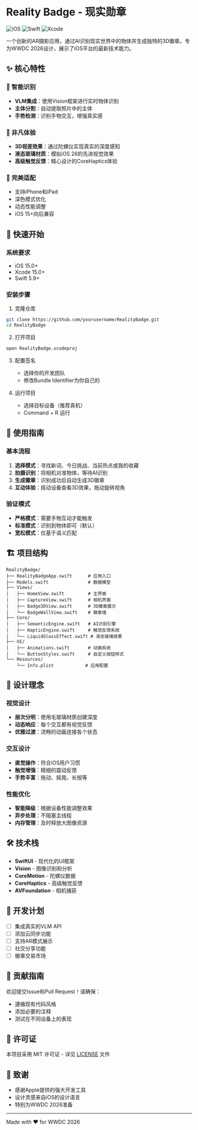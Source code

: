 # Reality Badge - 现实勋章

![iOS](https://img.shields.io/badge/iOS-15.0%2B-blue.svg)
![Swift](https://img.shields.io/badge/Swift-5.9-orange.svg)
![Xcode](https://img.shields.io/badge/Xcode-15.0%2B-blue.svg)

一个创新的AR摄影应用，通过AI识别现实世界中的物体并生成独特的3D徽章。专为WWDC 2026设计，展示了iOS平台的最新技术能力。

## ✨ 核心特性

### 🎯 智能识别
- **VLM集成**：使用Vision框架进行实时物体识别
- **主体分割**：自动提取照片中的主体
- **手势检测**：识别手物交互，增强真实感

### 🎨 非凡体验
- **3D视差效果**：通过陀螺仪实现真实的深度感知
- **液态玻璃材质**：模拟iOS 26的先进视觉效果
- **高级触觉反馈**：精心设计的CoreHaptics体验

### 📱 完美适配
- 支持iPhone和iPad
- 深色模式优化
- 动态性能调整
- iOS 15+向后兼容

## 🚀 快速开始

### 系统要求
- iOS 15.0+
- Xcode 15.0+
- Swift 5.9+

### 安装步骤

1. 克隆仓库
```bash
git clone https://github.com/yourusername/RealityBadge.git
cd RealityBadge
```

2. 打开项目
```bash
open RealityBadge.xcodeproj
```

3. 配置签名
   - 选择你的开发团队
   - 修改Bundle Identifier为你自己的

4. 运行项目
   - 选择目标设备（推荐真机）
   - Command + R 运行

## 📸 使用指南

### 基本流程
1. **选择模式**：寻找新词、今日挑战、当前热点或我的收藏
2. **拍摄识别**：将相机对准物体，等待AI识别
3. **生成徽章**：识别成功后自动生成3D徽章
4. **互动体验**：摇动设备查看3D效果，拖动旋转视角

### 验证模式
- **严格模式**：需要手物互动才能触发
- **标准模式**：识别到物体即可（默认）
- **宽松模式**：仅基于语义匹配

## 🏗️ 项目结构

```
RealityBadge/
├── RealityBadgeApp.swift      # 应用入口
├── Models.swift               # 数据模型
├── Views/
│   ├── HomeView.swift         # 主界面
│   ├── CaptureView.swift      # 相机界面
│   ├── Badge3DView.swift      # 3D徽章展示
│   └── BadgeWallView.swift    # 徽章墙
├── Core/
│   ├── SemanticEngine.swift   # AI识别引擎
│   ├── HapticEngine.swift     # 触觉反馈系统
│   └── LiquidGlassEffect.swift # 液态玻璃效果
├── UI/
│   ├── Animations.swift       # 动画系统
│   └── ButtonStyles.swift     # 自定义按钮样式
└── Resources/
    └── Info.plist            # 应用配置
```

## 🎨 设计理念

### 视觉设计
- **层次分明**：使用毛玻璃材质创建深度
- **动态响应**：每个交互都有视觉反馈
- **优雅过渡**：流畅的动画连接各个状态

### 交互设计
- **直觉操作**：符合iOS用户习惯
- **触觉增强**：精细的震动反馈
- **手势丰富**：拖动、摇晃、长按等

### 性能优化
- **智能降级**：根据设备性能调整效果
- **异步处理**：不阻塞主线程
- **内存管理**：及时释放大图像资源

## 🛠️ 技术栈

- **SwiftUI** - 现代化的UI框架
- **Vision** - 图像识别和分析
- **CoreMotion** - 陀螺仪数据
- **CoreHaptics** - 高级触觉反馈
- **AVFoundation** - 相机捕获

## 📝 开发计划

- [ ] 集成真实的VLM API
- [ ] 添加云同步功能
- [ ] 支持AR模式展示
- [ ] 社交分享功能
- [ ] 徽章交易市场

## 🤝 贡献指南

欢迎提交Issue和Pull Request！请确保：
- 遵循现有代码风格
- 添加必要的注释
- 测试在不同设备上的表现

## 📄 许可证

本项目采用 MIT 许可证 - 详见 [LICENSE](LICENSE) 文件

## 🙏 致谢

- 感谢Apple提供的强大开发工具
- 设计灵感来自iOS的设计语言
- 特别为WWDC 2026准备

---

Made with ❤️ for WWDC 2026